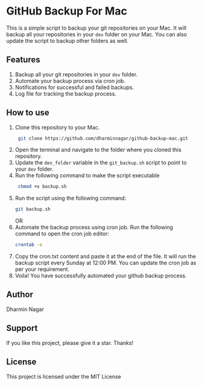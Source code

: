 # GitHub Backup For Mac
This is a simple script to backup your git repositories on your Mac. It will backup all your repositories in your `dev` folder on your Mac. You can also update the script to backup other folders as well.

## Features
1. Backup all your git repositories in your `dev` folder.
2. Automate your backup process via cron job.
3. Notifications for successful and failed backups.
4. Log file for tracking the backup process.

## How to use
1. Clone this repository to your Mac.
   ```bash
    git clone https://github.com/dharminnagar/github-backup-mac.git
    ```
2. Open the terminal and navigate to the folder where you cloned this repository.
3. Update the `dev_folder` variable in the `git_backup.sh` script to point to your `dev` folder.
4. Run the following command to make the script executable
   ```bash
    chmod +x backup.sh
    ```
5. Run the script using the following command:
   ```bash
   git backup.sh
   ```
   OR
6. Automate the backup process using cron job. Run the following command to open the cron job editor:
   ```bash
   crontab -e
   ```
7. Copy the cron.txt content and paste it at the end of the file. It will run the backup script every Sunday at 12:00 PM. You can update the cron job as per your requirement.
8. Voila! You have successfully automated your github backup process.

## Author
Dharmin Nagar

## Support
If you like this project, please give it a star. Thanks!

## License
This project is licensed under the MIT License